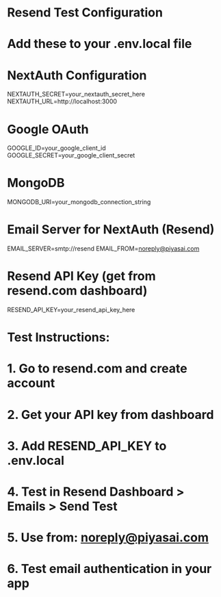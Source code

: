 # Resend Test Configuration

# Add these to your .env.local file

# NextAuth Configuration

NEXTAUTH_SECRET=your_nextauth_secret_here
NEXTAUTH_URL=http://localhost:3000

# Google OAuth

GOOGLE_ID=your_google_client_id
GOOGLE_SECRET=your_google_client_secret

# MongoDB

MONGODB_URI=your_mongodb_connection_string

# Email Server for NextAuth (Resend)

EMAIL_SERVER=smtp://resend
EMAIL_FROM=noreply@piyasai.com

# Resend API Key (get from resend.com dashboard)

RESEND_API_KEY=your_resend_api_key_here

# Test Instructions:

# 1. Go to resend.com and create account

# 2. Get your API key from dashboard

# 3. Add RESEND_API_KEY to .env.local

# 4. Test in Resend Dashboard > Emails > Send Test

# 5. Use from: noreply@piyasai.com

# 6. Test email authentication in your app
